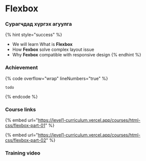 # Flexbox

### Сурагчдад хүргэх агуулга

{% hint style="success" %}
* We will learn What is **Flexbox**&#x20;
* How **Fexbox** solve complex layout issue&#x20;
* Why **Fexbox** compatible with responsive design
{% endhint %}

### Achievement

{% code overflow="wrap" lineNumbers="true" %}
```
todo
```
{% endcode %}

### Course links

{% embed url="https://level1-curriculum.vercel.app/courses/html-css/flexbox-part-01" %}

{% embed url="https://level1-curriculum.vercel.app/courses/html-css/flexbox-part-02" %}

### Training video
